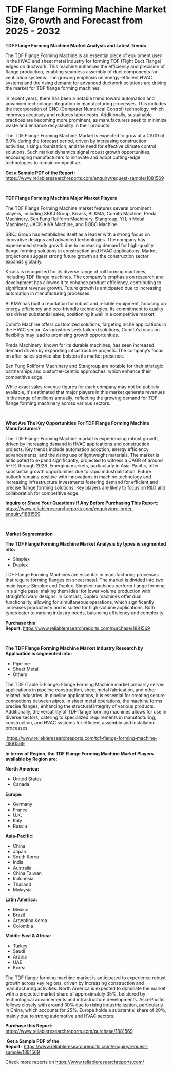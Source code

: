 <p><h1>TDF Flange Forming Machine Market Size, Growth and Forecast from 2025 - 2032</h1></p><p><strong>TDF Flange Forming Machine Market Analysis and Latest Trends</strong></p>
<p><p>The TDF Flange Forming Machine is an essential piece of equipment used in the HVAC and sheet metal industry for forming TDF (Tight Duct Flange) edges on ductwork. This machine enhances the efficiency and precision of flange production, enabling seamless assembly of duct components for ventilation systems. The growing emphasis on energy-efficient HVAC systems and the rising demand for advanced ductwork solutions are driving the market for TDF flange forming machines.</p><p>In recent years, there has been a notable trend toward automation and advanced technology integration in manufacturing processes. This includes the incorporation of CNC (Computer Numerical Control) technology, which improves accuracy and reduces labor costs. Additionally, sustainable practices are becoming more prominent, as manufacturers seek to minimize waste and enhance recyclability in their products.</p><p>The TDF Flange Forming Machine Market is expected to grow at a CAGR of 6.9% during the forecast period, driven by increasing construction activities, rising urbanization, and the need for effective climate control solutions. Such market dynamics signal robust growth opportunities, encouraging manufacturers to innovate and adopt cutting-edge technologies to remain competitive.</p></p>
<p><strong>Get a Sample PDF of the Report:&nbsp;</strong> <a href="https://www.reliableresearchreports.com/enquiry/request-sample/1881569?utm_campaign=2779&utm_medium=2&utm_source=Github&utm_content=ia&utm_term=23022025&utm_id=tdf-flange-forming-machine">https://www.reliableresearchreports.com/enquiry/request-sample/1881569</a></p>
<p>&nbsp;</p>
<p><strong>TDF Flange Forming Machine Major Market Players</strong></p>
<p><p>The TDF Flange Forming Machine market features several prominent players, including SBKJ Group, Krrass, BLKMA, Comifo Machine, Preda Machinery, Sen Fung Rollform Machinery, Stangroup, Yi Lin Metal Machinery, JACK-AIVA Machine, and BOBO Machine. </p><p>SBKJ Group has established itself as a leader with a strong focus on innovative designs and advanced technologies. The company has experienced steady growth due to increasing demand for high-quality flange forming solutions in construction and HVAC applications. Market projections suggest strong future growth as the construction sector expands globally.</p><p>Krrass is recognized for its diverse range of roll forming machines, including TDF flange machines. The company's emphasis on research and development has allowed it to enhance product efficiency, contributing to significant revenue growth. Future growth is anticipated due to increasing automation in manufacturing processes.</p><p>BLKMA has built a reputation for robust and reliable equipment, focusing on energy efficiency and eco-friendly technologies. Its commitment to quality has driven substantial sales, positioning it well in a competitive market.</p><p>Comifo Machine offers customized solutions, targeting niche applications in the HVAC sector. As industries seek tailored solutions, Comifo’s focus on flexibility may lead to promising growth opportunities.</p><p>Preda Machinery, known for its durable machines, has seen increased demand driven by expanding infrastructure projects. The company’s focus on after-sales service also bolsters its market presence.</p><p>Sen Fung Rollform Machinery and Stangroup are notable for their strategic partnerships and customer-centric approaches, which enhance their competitive edge.</p><p>While exact sales revenue figures for each company may not be publicly available, it's estimated that major players in this market generate revenues in the range of millions annually, reflecting the growing demand for TDF flange forming machinery across various sectors.</p></p>
<p>&nbsp;</p>
<p><strong>What Are The Key Opportunities For TDF Flange Forming Machine Manufacturers?</strong></p>
<p><p>The TDF Flange Forming Machine market is experiencing robust growth, driven by increasing demand in HVAC applications and construction projects. Key trends include automation adoption, energy efficiency advancements, and the rising use of lightweight materials. The market is anticipated to expand significantly, projected to witness a CAGR of around 5-7% through 2028. Emerging markets, particularly in Asia-Pacific, offer substantial growth opportunities due to rapid industrialization. Future outlook remains positive with innovations in machine technology and increasing infrastructure investments fostering demand for efficient and precise flange forming solutions. Key players are likely to focus on R&D and collaboration for competitive edge.</p></p>
<p><strong>Inquire or Share Your Questions If Any Before Purchasing This Report:</strong> <a href="https://www.reliableresearchreports.com/enquiry/pre-order-enquiry/1881569?utm_campaign=2779&utm_medium=2&utm_source=Github&utm_content=ia&utm_term=23022025&utm_id=tdf-flange-forming-machine">https://www.reliableresearchreports.com/enquiry/pre-order-enquiry/1881569</a></p>
<p>&nbsp;</p>
<p><strong>Market Segmentation</strong></p>
<p><strong>The TDF Flange Forming Machine Market Analysis by types is segmented into:</strong></p>
<p><ul><li>Simplex</li><li>Duplex</li></ul></p>
<p><p>TDF Flange Forming Machines are essential in manufacturing processes that require forming flanges on sheet metal. The market is divided into two main types: Simplex and Duplex. Simplex machines perform flange forming in a single pass, making them ideal for lower volume production with straightforward designs. In contrast, Duplex machines offer dual functionality, allowing for simultaneous operations, which significantly increases productivity and is suited for high-volume applications. Both types cater to varying industry needs, balancing efficiency and complexity.</p></p>
<p><strong>Purchase this Report:&nbsp;</strong><a href="https://www.reliableresearchreports.com/purchase/1881569?utm_campaign=2779&utm_medium=2&utm_source=Github&utm_content=ia&utm_term=23022025&utm_id=tdf-flange-forming-machine">https://www.reliableresearchreports.com/purchase/1881569</a></p>
<p>&nbsp;</p>
<p><strong>The TDF Flange Forming Machine Market Industry Research by Application is segmented into:</strong></p>
<p><ul><li>Pipeline</li><li>Sheet Metal</li><li>Others</li></ul></p>
<p><p>The TDF (Table D Flange) Flange Forming Machine market primarily serves applications in pipeline construction, sheet metal fabrication, and other related industries. In pipeline applications, it is essential for creating secure connections between pipes. In sheet metal operations, the machine forms precise flanges, enhancing the structural integrity of various products. Additionally, the versatility of TDF flange forming machines allows for use in diverse sectors, catering to specialized requirements in manufacturing, construction, and HVAC systems for efficient assembly and installation processes.</p></p>
<p><a href="https://www.reliableresearchreports.com/tdf-flange-forming-machine-r1881569?utm_campaign=2779&utm_medium=2&utm_source=Github&utm_content=ia&utm_term=23022025&utm_id=tdf-flange-forming-machine">&nbsp;https://www.reliableresearchreports.com/tdf-flange-forming-machine-r1881569</a></p>
<p><strong>In terms of Region, the TDF Flange Forming Machine Market Players available by Region are:</strong></p>
<p>
    <p> <strong> North America: </strong>
        <ul>
            <li>United States</li>
            <li>Canada</li>
        </ul>
        </p> 
    <p> <strong> Europe: </strong>
        <ul>
            <li>Germany</li>
            <li>France</li>
            <li>U.K.</li>
            <li>Italy</li>
            <li>Russia</li>
        </ul>
        </p> 
    <p> <strong> Asia-Pacific: </strong>
        <ul>
            <li>China</li>
            <li>Japan</li>
            <li>South Korea</li>
            <li>India</li>
            <li>Australia</li>
            <li>China Taiwan</li>
            <li>Indonesia</li>
            <li>Thailand</li>
            <li>Malaysia</li>
        </ul>
        </p> 
    <p> <strong> Latin America: </strong>
        <ul>
            <li>Mexico</li>
            <li>Brazil</li>
            <li>Argentina Korea</li>
            <li>Colombia</li>
        </ul>
        </p> 
    <p> <strong> Middle East & Africa: </strong>
        <ul>
            <li>Turkey</li>
            <li>Saudi</li>
            <li>Arabia</li>
            <li>UAE</li>
            <li>Korea</li>
        </ul>
    </p>
    </p>
<p><p>The TDF flange forming machine market is anticipated to experience robust growth across key regions, driven by increasing construction and manufacturing activities. North America is expected to dominate the market with a projected market share of approximately 35%, bolstered by technological advancements and infrastructure developments. Asia-Pacific follows closely with around 30% due to rising industrialization, particularly in China, which accounts for 25%. Europe holds a substantial share of 20%, mainly due to strong automotive and HVAC sectors.</p></p>
<p><strong>Purchase this Report: </strong><a href="https://www.reliableresearchreports.com/purchase/1881569?utm_campaign=2779&utm_medium=2&utm_source=Github&utm_content=ia&utm_term=23022025&utm_id=tdf-flange-forming-machine">https://www.reliableresearchreports.com/purchase/1881569</a></p>
<p>&nbsp;<strong>Get a Sample PDF of the Report:&nbsp;&nbsp;</strong><a href="https://www.reliableresearchreports.com/enquiry/request-sample/1881569?utm_campaign=2779&utm_medium=2&utm_source=Github&utm_content=ia&utm_term=23022025&utm_id=tdf-flange-forming-machine">https://www.reliableresearchreports.com/enquiry/request-sample/1881569</a></p>
<p><strong></strong></p>
<p>Check more reports on <a href="https://www.reliableresearchreports.com/?utm_campaign=2779&utm_medium=2&utm_source=Github&utm_content=ia&utm_term=23022025&utm_id=tdf-flange-forming-machine">https://www.reliableresearchreports.com/</a></p>